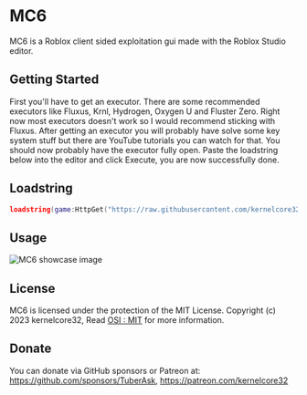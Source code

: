 # MC6
MC6 is a Roblox client sided exploitation gui made with the Roblox Studio editor.

## Getting Started
First you'll have to get an executor. There are some recommended executors like Fluxus, Krnl, Hydrogen, Oxygen U and Fluster Zero. Right now most executors doesn't work so I would recommend sticking with Fluxus. After getting an executor you will probably have solve some key system stuff but there are YouTube tutorials you can watch for that. You should now probably have the executor fully open. Paste the loadstring below into the editor and click Execute, you are now successfully done.

## Loadstring
```lua
loadstring(game:HttpGet("https://raw.githubusercontent.com/kernelcore32/MC6/main/main.lua"))()
```

## Usage
![MC6 showcase image](https://cdn.discordapp.com/attachments/1179375927080267877/1183735924127965224/mc6showcase.png?ex=65896afd&is=6576f5fd&hm=0d74be9ceedaafb4dd1e7b724162ef69a62a0c0220fc22d93ddfddee9ea317a0&)

## License
MC6 is licensed under the protection of the MIT License.
Copyright (c) 2023 kernelcore32,
Read [OSI : MIT](https://opensource.org/license/mit/) for more information.

## Donate
You can donate via GitHub sponsors or Patreon at: https://github.com/sponsors/TuberAsk, https://patreon.com/kernelcore32
